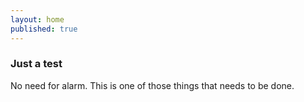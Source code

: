 ```yaml
---
layout: home
published: true
---
```

### Just a test
No need for alarm. This is one of those things that needs to be done.